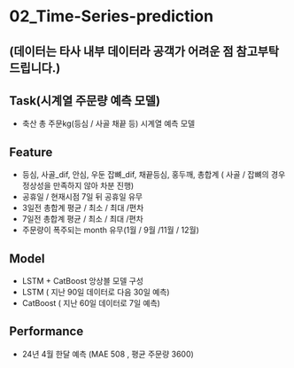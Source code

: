 # 02_Time-Series-prediction
(데이터는 타사 내부 데이터라 공객가 어려운 점 참고부탁드립니다.)
---
## Task(시계열 주문량 예측 모델)
- 축산 총 주문kg(등심 / 사골 채끝 등) 시계열 예측 모델

## Feature
- 등심, 사골_dif, 안심, 우둔 잡뼈_dif, 채끝등심, 홍두깨, 총합계 ( 사골 / 잡뼈의 경우 정상성을 만족하지 않아 차분 진행)
- 공휴일 / 현재시점 7일 뒤 공휴일 유무
- 3일전 총합계 평균 / 최소 / 최대 /편차
- 7일전 총합계 평균 / 최소 / 최대 /편차
- 주문량이 폭주되는 month 유무(1월 / 9월 /11월 / 12월)

## Model
- LSTM + CatBoost 앙상블 모델 구성
- LSTM ( 지난 90일 데이터로 다음 30일 예측)
- CatBoost ( 지난 60일 데이터로 7일 예측)

## Performance
- 24년 4월 한달 예측 (MAE 508 , 평균 주문량 3600) 
